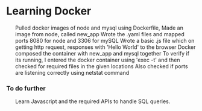 # Learning Docker
<ul>
Pulled docker images of node and mysql
using Dockerfile, Made an image from node, called new_app
Wrote the .yaml files and mapped ports 8080 for node and 3306 for mySQL
Wrote a basic .js file which on getting http request, responses with 'Hello World' to the browser
Docker composed the container with new_app and mysql together
To verify if its running, I entered the docker container using 'exec -t' and then checked for required files in the given locations
Also checked if ports are listening correctly using netstat command
</ul>


### To do further
<ul>
Learn Javascript and the required APIs to handle SQL queries.
</ul>
